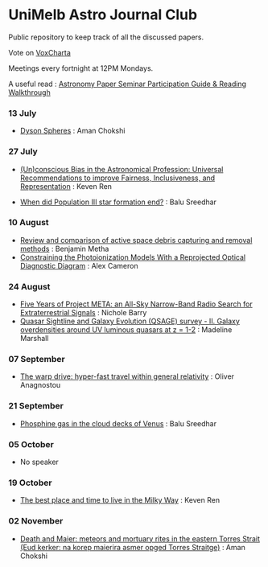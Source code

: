 # UniMelb Astro Journal Club

Public repository to keep track of all the discussed papers.

Vote on [VoxCharta](https://melbourne.voxcharta.org/)

Meetings every fortnight at 12PM Mondays.

A useful read : [Astronomy Paper Seminar Participation Guide & Reading Walkthrough](https://ui.adsabs.harvard.edu/abs/2020arXiv200612566C/abstract)

### 13 July
* [Dyson Spheres](https://ui.adsabs.harvard.edu/abs/2020SerAJ.200....1W/abstract) : Aman Chokshi

### 27 July
* [(Un)conscious Bias in the Astronomical Profession: Universal Recommendations to improve Fairness, Inclusiveness, and Representation](https://ui.adsabs.harvard.edu/abs/2020arXiv200613685A/abstract) : Keven Ren

* [When did Population III star formation end?](https://ui.adsabs.harvard.edu/abs/2020arXiv200615260L/abstract) : Balu Sreedhar

### 10 August
* [Review and comparison of active space debris capturing and removal methods](https://ui.adsabs.harvard.edu/abs/2016PrAeS..80...18S/abstract) : Benjamin Metha
* [Constraining the Photoionization Models With a Reprojected Optical Diagnostic Diagram](https://ui.adsabs.harvard.edu/abs/2020arXiv200709159J/abstract) : Alex Cameron

### 24 August
* [Five Years of Project META: an All-Sky Narrow-Band Radio Search for Extraterrestrial Signals](https://ui.adsabs.harvard.edu/abs/1993ApJ...415..218H/abstract) : Nichole Barry
* [Quasar Sightline and Galaxy Evolution (QSAGE) survey - II. Galaxy overdensities around UV luminous quasars at z = 1-2](https://ui.adsabs.harvard.edu/abs/2020MNRAS.497.3083S/abstract) : Madeline Marshall

### 07 September
* [The warp drive: hyper-fast travel within general relativity](https://ui.adsabs.harvard.edu/abs/1994CQGra..11L..73A/abstract) : Oliver Anagnostou

### 21 September
* [Phosphine gas in the cloud decks of Venus](https://ui.adsabs.harvard.edu/abs/2020NatAs.tmp..178G/abstract) : Balu Sreedhar

### 05 October
* No speaker

### 19 October
* [The best place and time to live in the Milky Way](https://ui.adsabs.harvard.edu/abs/2020arXiv200913539S/abstract) : Keven Ren

### 02 November
* [Death and Maier: meteors and mortuary rites in the eastern Torres Strait (Eud kerker: na korep maierira asmer opged Torres Straitge)](https://ui.adsabs.harvard.edu/abs/2018arXiv181011276G/abstract) : Aman Chokshi
